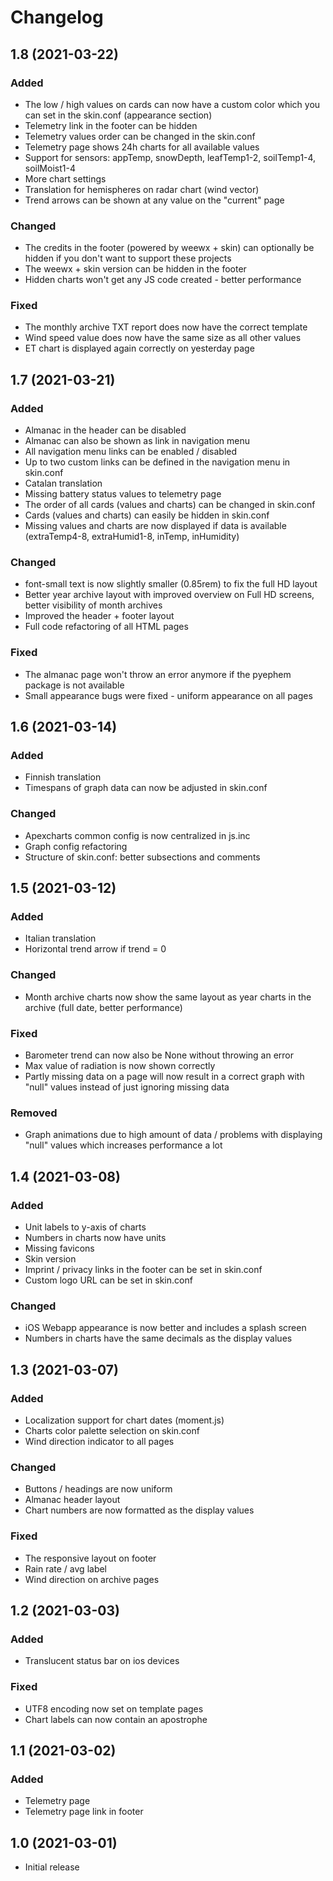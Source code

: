 # Changelog

## 1.8 (2021-03-22)

### Added

- The low / high values on cards can now have a custom color
  which you can set in the skin.conf (appearance section)
- Telemetry link in the footer can be hidden
- Telemetry values order can be changed in the skin.conf
- Telemetry page shows 24h charts for all available values
- Support for sensors: appTemp, snowDepth, leafTemp1-2, 
  soilTemp1-4, soilMoist1-4
- More chart settings
- Translation for hemispheres on radar chart (wind vector)
- Trend arrows can be shown at any value on the "current" page

### Changed

- The credits in the footer (powered by weewx + skin) can
  optionally be hidden if you don't want to support these projects
- The weewx + skin version can be hidden in the footer
- Hidden charts won't get any JS code created - better performance

### Fixed

- The monthly archive TXT report does now have the correct template
- Wind speed value does now have the same size as all other values
- ET chart is displayed again correctly on yesterday page


## 1.7 (2021-03-21)

### Added

- Almanac in the header can be disabled
- Almanac can also be shown as link in navigation menu
- All navigation menu links can be enabled / disabled
- Up to two custom links can be defined in the navigation menu in skin.conf
- Catalan translation
- Missing battery status values to telemetry page
- The order of all cards (values and charts) can be changed in skin.conf
- Cards (values and charts) can easily be hidden in skin.conf
- Missing values and charts are now displayed if data is available
  (extraTemp4-8, extraHumid1-8, inTemp, inHumidity)

### Changed

- font-small text is now slightly smaller (0.85rem)
  to fix the full HD layout
- Better year archive layout with improved overview on Full HD screens,
  better visibility of month archives
- Improved the header + footer layout
- Full code refactoring of all HTML pages

### Fixed

- The almanac page won't throw an error anymore if the 
  pyephem package is not available
- Small appearance bugs were fixed - uniform appearance on all pages


## 1.6 (2021-03-14)

### Added

- Finnish translation
- Timespans of graph data can now be adjusted in skin.conf

### Changed

- Apexcharts common config is now centralized in js.inc
- Graph config refactoring
- Structure of skin.conf: better subsections and comments


## 1.5 (2021-03-12)

### Added

- Italian translation
- Horizontal trend arrow if trend = 0

### Changed

- Month archive charts now show the same layout as year 
  charts in the archive (full date, better performance)
  
### Fixed

- Barometer trend can now also be None without throwing an error
- Max value of radiation is now shown correctly
- Partly missing data on a page will now result in a correct
  graph with "null" values instead of just ignoring missing data

### Removed

- Graph animations due to high amount of data / problems with 
  displaying "null" values which increases performance a lot


## 1.4 (2021-03-08)

### Added

- Unit labels to y-axis of charts
- Numbers in charts now have units
- Missing favicons
- Skin version
- Imprint / privacy links in the footer can be set in skin.conf
- Custom logo URL can be set in skin.conf

### Changed

- iOS Webapp appearance is now better and includes a splash screen
- Numbers in charts have the same decimals as the display values


## 1.3 (2021-03-07)

### Added

- Localization support for chart dates (moment.js)
- Charts color palette selection on skin.conf
- Wind direction indicator to all pages

### Changed

- Buttons / headings are now uniform
- Almanac header layout
- Chart numbers are now formatted as the display values

### Fixed

- The responsive layout on footer
- Rain rate / avg label
- Wind direction on archive pages


## 1.2 (2021-03-03)

### Added

- Translucent status bar on ios devices

### Fixed

- UTF8 encoding now set on template pages
- Chart labels can now contain an apostrophe


## 1.1 (2021-03-02)

### Added

- Telemetry page
- Telemetry page link in footer


## 1.0 (2021-03-01)

- Initial release
